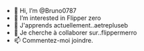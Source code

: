 - 👋 Hi, I’m @Bruno0787
- 👀 I’m interested in Flipper zero 
- 🌱 J'apprends actuellement..aetrepluseb
- 💞️ Je cherche à collaborer sur..flippermerro
- 📫 Commentez-moi joindre.

<!---
Bruno0787/Bruno0787 is a ✨ special ✨ repository because its `README.md` (this file) appears on your GitHub profile.
You can click the Preview link to take a look at your changes.
--->
